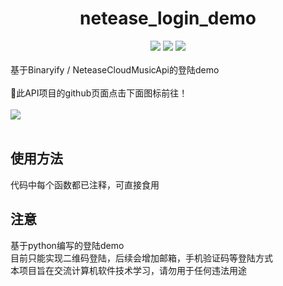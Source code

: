 
# <div align='center'> <font>netease_login_demo</font> </div>
<div align='center'> 
<img src="https://img.shields.io/badge/Version-V1.0.2-red"/>
<img src="https://img.shields.io/badge/Language-Python-blue"/>
<img src="https://img.shields.io/badge/Commit-20220830-yellowgreen"/>
</div>
<br>
基于Binaryify / NeteaseCloudMusicApi的登陆demo
<br><br>
🌟此API项目的github页面点击下面图标前往！
<br><br>
  <a href="https://github.com/Binaryify/NeteaseCloudMusicApi"><img src="https://img.shields.io/badge/Binaryify-NeteaseCloudMusicApi-green"/></a>
<br><br>

## 使用方法
代码中每个函数都已注释，可直接食用
## 注意
基于python编写的登陆demo
<br>
目前只能实现二维码登陆，后续会增加邮箱，手机验证码等登陆方式
<br>
本项目旨在交流计算机软件技术学习，请勿用于任何违法用途
